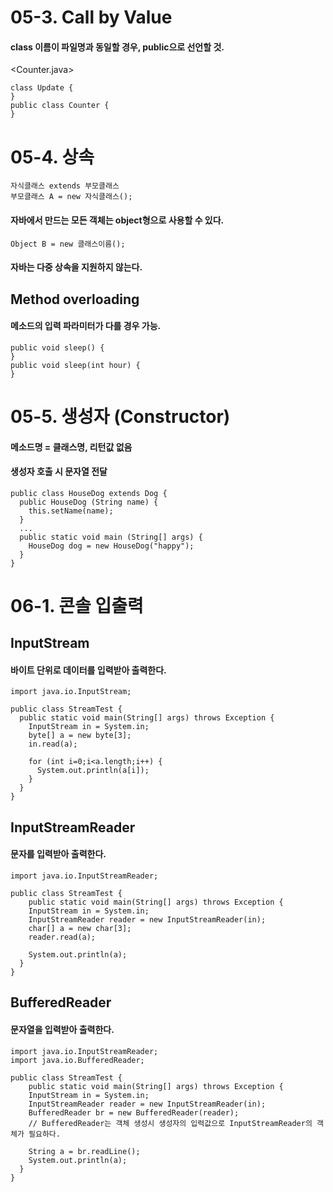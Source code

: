 # 05-3. Call by Value

#### class 이름이 파일명과 동일할 경우, public으로 선언할 것.

<Counter.java>
```
class Update {
}
public class Counter { 
}
```
# 05-4. 상속
```
자식클래스 extends 부모클래스
부모클래스 A = new 자식클래스();
```
#### 자바에서 만드는 모든 객체는 object형으로 사용할 수 있다.
```
Object B = new 클래스이름();
```
#### 자바는 다중 상속을 지원하지 않는다.

## Method overloading
#### 메소드의 입력 파라미터가 다를 경우 가능.
```
public void sleep() {
}
public void sleep(int hour) {
}
```
# 05-5. 생성자 (Constructor)

#### 메소드명 = 클래스명, 리턴값 없음
#### 생성자 호출 시 문자열 전달
```
public class HouseDog extends Dog {
  public HouseDog (String name) {
    this.setName(name);
  }
  ...
  public static void main (String[] args) {
    HouseDog dog = new HouseDog("happy");
  }
}
```
# 06-1. 콘솔 입출력

## InputStream
#### 바이트 단위로 데이터를 입력받아 출력한다.
```
import java.io.InputStream;

public class StreamTest {
  public static void main(String[] args) throws Exception {
    InputStream in = System.in;
    byte[] a = new byte[3];
    in.read(a);

    for (int i=0;i<a.length;i++) {
      System.out.println(a[i]);
    }
  }
}
```
## InputStreamReader
#### 문자를 입력받아 출력한다.
```
import java.io.InputStreamReader;

public class StreamTest {
	public static void main(String[] args) throws Exception {
    InputStream in = System.in;
    InputStreamReader reader = new InputStreamReader(in);
    char[] a = new char[3];
    reader.read(a);

    System.out.println(a);
  }
}
```
## BufferedReader
#### 문자열을 입력받아 출력한다.
```
import java.io.InputStreamReader;
import java.io.BufferedReader;

public class StreamTest {
	public static void main(String[] args) throws Exception {
    InputStream in = System.in;
    InputStreamReader reader = new InputStreamReader(in);
    BufferedReader br = new BufferedReader(reader);
    // BufferedReader는 객체 생성시 생성자의 입력값으로 InputStreamReader의 객체가 필요하다.

    String a = br.readLine();
    System.out.println(a);
  }
}
```

